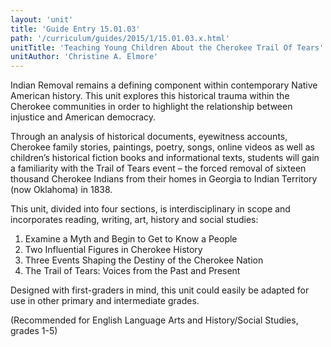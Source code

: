 ```yaml
---
layout: 'unit'
title: 'Guide Entry 15.01.03'
path: '/curriculum/guides/2015/1/15.01.03.x.html'
unitTitle: 'Teaching Young Children About the Cherokee Trail Of Tears'
unitAuthor: 'Christine A. Elmore'
---
```


<main>
 <p>
  Indian Removal remains a defining component within contemporary Native American history. This unit explores this historical trauma within the Cherokee communities in order to highlight the relationship between injustice and American democracy.
 </p>
 <p>
  Through an analysis of historical documents, eyewitness accounts, Cherokee family stories, paintings, poetry, songs, online videos as well as children’s historical fiction books and informational texts, students will gain a familiarity with the Trail of Tears event – the forced removal of sixteen thousand Cherokee Indians from their homes in Georgia to Indian Territory (now Oklahoma) in 1838.
 </p>
 <p>
  This unit, divided into four sections, is interdisciplinary in scope and incorporates reading, writing, art, history and social studies:
 </p>
 <ol>
  <li>
   Examine a Myth and Begin to Get to Know a People
  </li>
  <li>
   Two Influential Figures in Cherokee History
  </li>
  <li>
   Three Events Shaping the Destiny of the Cherokee Nation
  </li>
  <li>
   The Trail of Tears: Voices from the Past and Present
  </li>
 </ol>
 <p>
  Designed with first-graders in mind, this unit could easily be adapted for use in other primary and intermediate grades.
 </p>
 <p>
  (Recommended for English Language Arts and History/Social Studies, grades 1-5)
 </p>
</main>

